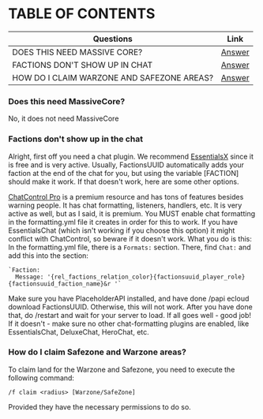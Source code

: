 # TABLE OF CONTENTS
|Questions|Link|
---|---|
DOES THIS NEED MASSIVE CORE?| [Answer](https://github.com/drtshock/Factions/wiki/FAQ#does-this-need-massive-core)|
FACTIONS DON'T SHOW UP IN CHAT| [Answer](https://github.com/drtshock/Factions/wiki/FAQ#factions-dont-show-up-in-the-chat)
HOW DO I CLAIM WARZONE AND SAFEZONE AREAS?| [Answer](https://github.com/drtshock/Factions/wiki/FAQ#how-do-i-claim-warzone-and-safezone-areas)

### Does this need MassiveCore?
No, it does not need MassiveCore
### Factions don't show up in the chat
Alright, first off you need a chat plugin. We recommend [EssentialsX](https://github.com/EssentialsX/Essentials) since it is free and is very active. Usually, FactionsUUID automatically adds your faction at the end of the chat for you, but using the variable [FACTION] should make it work. If that doesn't work, here are some other options.

[ChatControl Pro](https://www.spigotmc.org/resources/♣-chatcontrol-pro-format-and-filter-your-chat-weekend-sale.10258/) is a premium resource and has tons of features besides warning people. It has chat formatting, listeners, handlers, etc. It is very active as well, but as I said, it is premium. You MUST enable chat formatting in the formatting.yml file it creates in order for this to work. If you have EssentialsChat (which isn't working if you choose this option) it might conflict with ChatControl, so beware if it doesn't work.
What you do is this: In the formatting.yml file, there is a `Formats:` section. There, find `Chat:` and add this into the section:

    `Faction:
      Message: '{rel_factions_relation_color}{factionsuuid_player_role}{factionsuuid_faction_name}&r '`

Make sure you have PlaceholderAPI installed, and have done /papi ecloud download FactionsUUID. Otherwise, this will not work. After you have done that, do /restart and wait for your server to load. If all goes well - good job! If it doesn't - make sure no other chat-formatting plugins are enabled, like EssentialsChat, DeluxeChat, HeroChat, etc.
### How do I claim Safezone and Warzone areas?
To claim land for the Warzone and Safezone, you need to execute the following command:

`/f claim <radius> [Warzone/SafeZone]`

Provided they have the necessary permissions to do so.